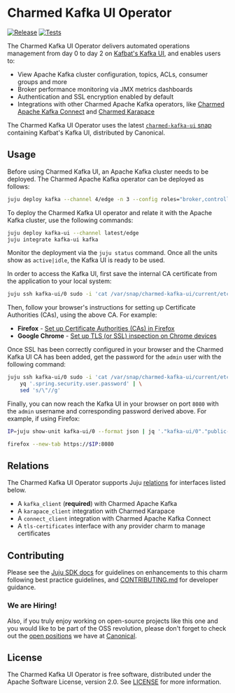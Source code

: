 # Charmed Kafka UI Operator

[![Release](https://github.com/canonical/kafka-ui-operator/actions/workflows/release.yaml/badge.svg)](https://github.com/canonical/kafka-ui-operator/actions/workflows/release.yaml)
[![Tests](https://github.com/canonical/kafka-ui-operator/actions/workflows/ci.yaml/badge.svg?branch=main)](https://github.com/canonical/kafka-ui-operator/actions/workflows/ci.yaml?query=branch%3Amain)

The Charmed Kafka UI Operator delivers automated operations management from day 0 to day 2 on [Kafbat's Kafka UI](https://github.com/kafbat/kafka-ui), and enables users to:

- View Apache Kafka cluster configuration, topics, ACLs, consumer groups and more
- Broker performance monitoring via JMX metrics dashboards
- Authentication and SSL encryption enabled by default
- Integrations with other Charmed Apache Kafka operators, like [Charmed Apache Kafka Connect](https://charmhub.io/kafka-connect) and [Charmed Karapace](https://charmhub.io/karapace)

The Charmed Kafka UI Operator uses the latest [`charmed-kafka-ui` snap](https://github.com/canonical/charmed-kafka-ui-snap) containing Kafbat's Kafka UI, distributed by Canonical.

## Usage

Before using Charmed Kafka UI, an Apache Kafka cluster needs to be deployed. The Charmed Apache Kafka operator can be deployed as follows:

```bash
juju deploy kafka --channel 4/edge -n 3 --config roles="broker,controller"
```

To deploy the Charmed Kafka UI operator and relate it with the Apache Kafka cluster, use the following commands:

```bash
juju deploy kafka-ui --channel latest/edge
juju integrate kafka-ui kafka
```

Monitor the deployment via the `juju status` command. Once all the units show as `active|idle`, the Kafka UI is ready to be used.

In order to access the Kafka UI, first save the internal CA certificate from the application to your local system:

```bash
juju ssh kafka-ui/0 sudo -i 'cat /var/snap/charmed-kafka-ui/current/etc/kafka-ui/ca.pem' 2>/dev/null > /tmp/ca.pem
```

Then, follow your browser's instructions for setting up Certificate Authorities (CAs), using the above CA. For example:
- **Firefox** - [Set up Certificate Authorities (CAs) in Firefox](https://support.mozilla.org/en-US/kb/setting-certificate-authorities-firefox)
- **Google Chrome** - [Set up TLS (or SSL) inspection on Chrome devices](https://support.google.com/chrome/a/answer/3505249?hl=en)

Once SSL has been correctly configured in your browser and the Charmed Kafka UI CA has been added, get the password for the `admin` user with the following command:

```bash
juju ssh kafka-ui/0 sudo -i 'cat /var/snap/charmed-kafka-ui/current/etc/kafka-ui/application-local.yml' 2>/dev/null | \
    yq '.spring.security.user.password' | \
    sed 's/\"//g'
```

Finally, you can now reach the Kafka UI in your browser on port `8080` with the `admin` username and corresponding password derived above. For example, if using Firefox:

```bash
IP=juju show-unit kafka-ui/0 --format json | jq '."kafka-ui/0"."public-address"'

firefox --new-tab https://$IP:8080
```

## Relations

The Charmed Kafka UI Operator supports Juju [relations](https://documentation.ubuntu.com/juju/latest/reference/relation/) for interfaces listed below.

- A `kafka_client` (**required**) with Charmed Apache Kafka
- A `karapace_client` integration with Charmed Karapace
- A `connect_client` integration with Charmed Apache Kafka Connect
- A `tls-certificates` interface with any provider charm to manage certificates

## Contributing

Please see the [Juju SDK docs](https://juju.is/docs/sdk) for guidelines on enhancements to this charm following best practice guidelines, and [CONTRIBUTING.md](https://github.com/canonical/kafka-ui-operator/blob/main/CONTRIBUTING.md) for developer guidance.

### We are Hiring!

Also, if you truly enjoy working on open-source projects like this one and you would like to be part of the OSS revolution, please don't forget to check out the [open positions](https://canonical.com/careers/all) we have at [Canonical](https://canonical.com/). 

## License

The Charmed Kafka UI Operator is free software, distributed under the Apache Software License, version 2.0. See [LICENSE](https://github.com/canonical/kafka-ui-operator/blob/main/LICENSE) for more information.
